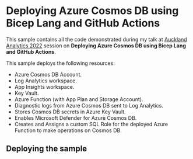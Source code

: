# Deploying Azure Cosmos DB using Bicep Lang and GitHub Actions

This sample contains all the code demonstrated during my talk at [Auckland Analytics 2022](https://analytics-friday-auckland.sessionize.com/session/342929) session on **Deploying Azure Cosmos DB using Bicep Lang and GitHub Actions**.

This sample deploys the following resources:

- Azure Cosmos DB Account.
- Log Analytics workspace.
- App Insights workspace.
- Key Vault.
- Azure Function (with App Plan and Storage Account).
- Diagnostic logs from Azure Cosmos DB sent to Log Analytics.
- Stores Cosmos DB secrets in Azure Key Vault.
- Enables Microsoft Defender for Azure Cosmos DB.
- Creates and Assigns a custom SQL Role for the deployed Azure Function to make operations on Cosmos DB.

## 

## Deploying the sample

